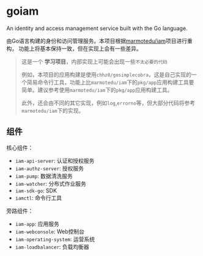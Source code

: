 # goiam
An identity and access management service built with the Go language.

由Go语言构建的身份和访问管理服务。本项目根据[marmotedu/iam](https://github.com/marmotedu/iam)项目进行重构，
功能上将基本保持一致，但在实现上会有一些差异。

> 这是一个 **学习项目**，内部实现上可能会出现一些`不太必要的代码`
>
> 例如，本项目的应用构建是使用`chhz0/gosimplecobra`，这是自己实现的一个简易命令行工具，功能上比`marmotedu/iam`下的`pkg/app`应用构建工具要简单。建议参考使用`marmotedu/iam`下的`pkg/app`应用构建工具。
>
> 此外，还会由不同的其它实现，例如`log`,`errorno`等，但大部分代码将参考`marmotedu/iam`下的实现。

## 组件
核心组件：
- `iam-api-server`: 认证和授权服务
- `iam-authz-server`: 授权服务
- `iam-pump`: 数据清洗服务
- `iam-watcher`: 分布式作业服务
- `iam-sdk-go`: SDK
- `iamctl`: 命令行工具

旁路组件：
- `iam-app`: 应用服务
- `iam-webconsole`: Web控制台
- `iam-operating-system`: 运营系统
- `iam-loadbalancer`: 负载均衡器